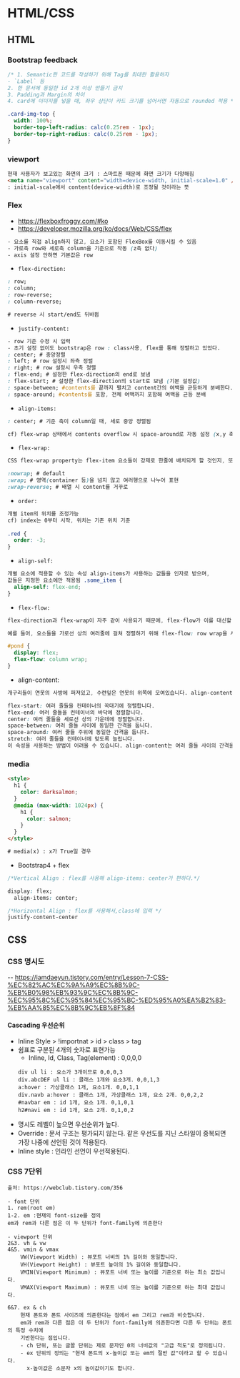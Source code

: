 # HTML/CSS

## HTML

### Bootstrap feedback

```css
/* 1. Semantic한 코드를 작성하기 위해 Tag를 최대한 활용하자 
- `Label` 등 
2. 한 문서에 동일한 id 2개 이상 만들기 금지 
3. Padding과 Margin의 차이 
4. card에 이미지를 넣을 때, 좌우 상단이 카드 크기를 넘어서면 자동으로 rounded 적용 */

.card-img-top {
  width: 100%;
  border-top-left-radius: calc(0.25rem - 1px);
  border-top-right-radius: calc(0.25rem - 1px);
}
```

### viewport

```html
현재 사용자가 보고있는 화면의 크기 : 스마트폰 때문에 화면 크기가 다양해짐
<meta name="viewport" content="width=device-width, initial-scale=1.0" />
: initial-scale에서 content(device-width)로 조정될 것이라는 뜻
```

### Flex

- https://flexboxfroggy.com/#ko
- https://developer.mozilla.org/ko/docs/Web/CSS/flex

```css
- 요소를 직접 align하지 않고, 요소가 포함된 FlexBox를 이동시킬 수 있음
- 가로축 row와 세로축 column을 기준으로 작동 (z축 없다)
- axis 설정 안하면 기본값은 row
```

- `flex-direction:`

```css
: row;
: column;
: row-reverse;
: column-reverse;

# reverse 시 start/end도 뒤바뀜
```

- `justify-content:`

```css
- row 기준 수정 시 입력
- 초기 설정 없이도 bootstrap은 row : class사용, flex를 통해 정렬하고 있었다.
: center; # 중앙정렬
: left; # row 설정시 좌측 정렬
: right; # row 설정시 우측 정렬
: flex-end; # 설정한 flex-direction의 end로 보냄
: flex-start; # 설정한 flex-direction의 start로 보냄 (기본 설정값)
: space-between; #contents를 끝까지 펼치고 content간의 여백을 균등하게 분배한다.
: space-around; #contents를 포함, 전체 여백까지 포함해 여백을 균등 분배
```

- `align-items:`

```css
: center; # 기준 축이 column일 때, 세로 중앙 정렬됨

cf) flex-wrap 상태에서 contents overflow 시 space-around로 자동 설정 (x,y 축 모두)
```

- `flex-wrap:`

```css
CSS flex-wrap property는 flex-item 요소들이 강제로 한줄에 배치되게 할 것인지, 또는 가능한 영역 내에서 벗어나지 않고 여러행으로 나누어 표현 할 것인지 결정하는 속성입니다.

:nowrap; # default
:wrap; # 영역(container 등)을 넘지 않고 여러행으로 나누어 표현
:wrap-reverse; # 배열 시 content를 거꾸로
```

- `order:`

```css
개별 item의 위치를 조정가능 
cf) index는 0부터 시작, 위치는 기존 위치 기준
 
.red {
  order: -3;
}
```

- `align-self:`

```css
개별 요소에 적용할 수 있는 속성 align-items가 사용하는 값들을 인자로 받으며,
값들은 지정한 요소에만 적용됨 .some_item {
  align-self: flex-end;
}
```

- `flex-flow:`

```css
flex-direction과 flex-wrap이 자주 같이 사용되기 때문에, flex-flow가 이를 대신할 수 있습니다. 이 속성은 공백문자를 이용하여 두 속성의 값들을 인자로 받습니다.

예를 들어, 요소들을 가로선 상의 여러줄에 걸쳐 정렬하기 위해 flex-flow: row wrap을 사용할 수 있습니다.

#pond {
  display: flex;
  flex-flow: column wrap;
}
```

- align-content:

```css
개구리들이 연못의 사방에 퍼져있고, 수련잎은 연못의 위쪽에 모여있습니다. align-content를 사용하여 여러 줄 사이의 간격을 지정할 수 있습니다. 이 속성은 다음의 값들을 인자로 받습니다:

flex-start: 여러 줄들을 컨테이너의 꼭대기에 정렬합니다.
flex-end: 여러 줄들을 컨테이너의 바닥에 정렬합니다.
center: 여러 줄들을 세로선 상의 가운데에 정렬합니다.
space-between: 여러 줄들 사이에 동일한 간격을 둡니다.
space-around: 여러 줄들 주위에 동일한 간격을 둡니다.
stretch: 여러 줄들을 컨테이너에 맞도록 늘립니다.
이 속성을 사용하는 방법이 어려울 수 있습니다. align-content는 여러 줄들 사이의 간격을 지정하며, align-items는 컨테이너 안에서 어떻게 모든 요소들이 정렬하는지를 지정합니다. 한 줄만 있는 경우, align-content는 효과를 보이지 않습니다.
```

### media

```html
<style>
  h1 {
    color: darksalmon;
  }
  @media (max-width: 1024px) {
    h1 {
      color: salmon;
    }
  }
</style>

# media(x) : x가 True일 경우
```

- Bootstrap4 + flex

```css
/*Vertical Align : flex를 사용해 align-items: center가 편하다.*/

display: flex;
  align-items: center;

/*Horizontal Align : flex를 사용해서,class에 입력 */
justify-content-center
```

## CSS

### CSS 명시도

-- https://iamdaeyun.tistory.com/entry/Lesson-7-CSS-%EC%82%AC%EC%9A%A9%EC%8B%9C-%EB%B0%98%EB%93%9C%EC%8B%9C-%EC%95%8C%EC%95%84%EC%95%BC-%ED%95%A0%EA%B2%83-%EB%AA%85%EC%8B%9C%EB%8F%84

#### Cascading 우선순위

- Inline Style > !importnat > id > class > tag
- 쉼표로 구분된 4개의 숫자로 표현가능
  - Inline, Id, Class, Tag(element) : 0,0,0,0
  ```
  div ul li : 요소가 3개이므로 0,0,0,3
  div.abcDEF ul li : 클래스 1개와 요소3개. 0,0,1,3
  a:hover : 가상클래스 1개, 요소1개. 0,0,1,1
  div.navb a:hover : 클래스 1개, 가상클래스 1개, 요소 2개. 0,0,2,2
  #navbar em : id 1개, 요소 1개. 0,1,0,1
  h2#navi em : id 1개, 요소 2개. 0,1,0,2
  ```
- 명시도 레벨이 높으면 우선순위가 높다.
- Override : 문서 구조는 평가되지 않는다. 같은 우선도를 지닌 스타일이 중복되면 가장 나중에 선언된 것이 적용된다.
- Inline style : 인라인 선언이 우선적용된다.

### CSS 7단위

```
출처: https://webclub.tistory.com/356

- font 단위
1. rem(root em)
1-2. em :현재의 font-size를 정의
em과 rem과 다른 점은 이 두 단위가 font-family에 의존한다

- viewport 단위
2&3. vh & vw
4&5. vmin & vmax
    VW(Viewport Width) : 뷰포트 너비의 1% 길이와 동일합니다.
    VH(Viewport Height) : 뷰포트 높이의 1% 길이와 동일합니다.
    VMIN(Viewport Minimum) : 뷰포트 너비 또는 높이를 기준으로 하는 최소 값입니다.
    VMAX(Viewport Maximum) : 뷰포트 너비 또는 높이를 기준으로 하는 최대 값입니다.

6&7. ex & ch
	현재 폰트와 폰트 사이즈에 의존한다는 점에서 em 그리고 rem과 비슷합니다.
	em과 rem과 다른 점은 이 두 단위가 font-family에 의존한다면 다른 두 단위는 폰트의 특정 수치에
	기반한다는 점입니다.
    - ch 단위, 또는 글꼴 단위는 제로 문자인 0의 너비값의 "고급 척도"로 정의됩니다.
    - ex 단위의 정의는 "현재 폰트의 x-높이값 또는 em의 절반 값"이라고 할 수 있습니다.
      x-높이값은 소문자 x의 높이값이기도 합니다.
```
